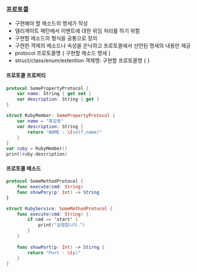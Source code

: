### 프로토콜

- 구현해야 할 메소드의 명세가 작성
- 델리게이트 패턴에서 이벤트에 대한 위임 처리를 하기 위함
- 구현할 메소드의 형식을 공통으로 정의
- 구현한 객제의 메소드나 속성을 은닉하고 프로토콜에서 선언된 명세의 내용만 제공
- protocol 프로토콜명 { 구현할 메소드 명세 }
- struct/class/enum/extention 객체명: 구현할 프로토콜명 { }



#### 프로토콜 프로퍼티

```swift
protocol SomePropertyProtocol {
    var name: String { get set }
    var description: String { get }
}

struct RubyMember: SomePropertyProtocol {
    var name = "홍길동"
    var description: String {
        return "NAME : \(self.name)"
    }
}
var ruby = RubyMember()
print(ruby.description)
```



#### 프로토콜 메소드

```swift
protocol SomeMethodProtocol {
    func execute(cmd: String)
    func showPory(p: Int) -> String
}

struct RubyService: SomeMethodProtocol {
    func execute(cmd: String) {
        if cmd == 'start' {
            print("실행합니다.")
        }
    }
    
    func showPort(p: Int) -> Stirng {
        return "Port : \(p)"
    }
}
```

